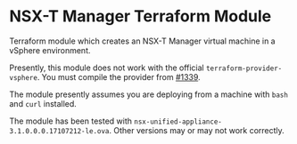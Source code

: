 # NSX-T Manager Terraform Module

Terraform module which creates an NSX-T Manager virtual machine in a vSphere environment.

Presently, this module does not work with the official `terraform-provider-vsphere`. You must compile the provider from
[#1339](https://github.com/hashicorp/terraform-provider-vsphere/pull/1339).

The module presently assumes you are deploying from a machine with `bash` and `curl` installed.

The module has been tested with `nsx-unified-appliance-3.1.0.0.0.17107212-le.ova`.
Other versions may or may not work correctly.

<!-- BEGINNING OF PRE-COMMIT-TERRAFORM DOCS HOOK -->
<!-- END OF PRE-COMMIT-TERRAFORM DOCS HOOK -->